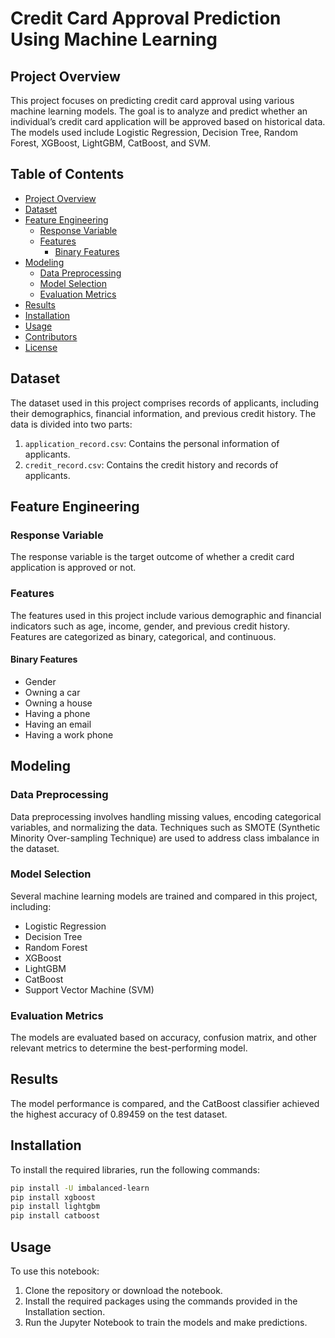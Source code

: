 
# Credit Card Approval Prediction Using Machine Learning

## Project Overview

This project focuses on predicting credit card approval using various machine learning models. The goal is to analyze and predict whether an individual’s credit card application will be approved based on historical data. The models used include Logistic Regression, Decision Tree, Random Forest, XGBoost, LightGBM, CatBoost, and SVM.

## Table of Contents

- [Project Overview](#project-overview)
- [Dataset](#dataset)
- [Feature Engineering](#feature-engineering)
  - [Response Variable](#response-variable)
  - [Features](#features)
    - [Binary Features](#binary-features)
- [Modeling](#modeling)
  - [Data Preprocessing](#data-preprocessing)
  - [Model Selection](#model-selection)
  - [Evaluation Metrics](#evaluation-metrics)
- [Results](#results)
- [Installation](#installation)
- [Usage](#usage)
- [Contributors](#contributors)
- [License](#license)

## Dataset

The dataset used in this project comprises records of applicants, including their demographics, financial information, and previous credit history. The data is divided into two parts:
1. `application_record.csv`: Contains the personal information of applicants.
2. `credit_record.csv`: Contains the credit history and records of applicants.

## Feature Engineering

### Response Variable
The response variable is the target outcome of whether a credit card application is approved or not.

### Features
The features used in this project include various demographic and financial indicators such as age, income, gender, and previous credit history. Features are categorized as binary, categorical, and continuous.

#### Binary Features
- Gender
- Owning a car
- Owning a house
- Having a phone
- Having an email
- Having a work phone

## Modeling

### Data Preprocessing
Data preprocessing involves handling missing values, encoding categorical variables, and normalizing the data. Techniques such as SMOTE (Synthetic Minority Over-sampling Technique) are used to address class imbalance in the dataset.

### Model Selection
Several machine learning models are trained and compared in this project, including:
- Logistic Regression
- Decision Tree
- Random Forest
- XGBoost
- LightGBM
- CatBoost
- Support Vector Machine (SVM)

### Evaluation Metrics
The models are evaluated based on accuracy, confusion matrix, and other relevant metrics to determine the best-performing model.

## Results

The model performance is compared, and the CatBoost classifier achieved the highest accuracy of 0.89459 on the test dataset.

## Installation

To install the required libraries, run the following commands:

```bash
pip install -U imbalanced-learn
pip install xgboost
pip install lightgbm
pip install catboost
```

## Usage

To use this notebook:

1. Clone the repository or download the notebook.
2. Install the required packages using the commands provided in the Installation section.
3. Run the Jupyter Notebook to train the models and make predictions.

